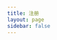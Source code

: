```yaml
---
title: 注册
layout: page
sidebar: false
---
```


<script setup>
import Register from '../vue/views/garage/Register.vue';
</script>

<Register />